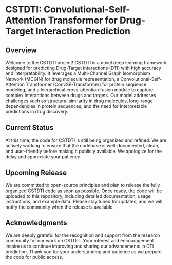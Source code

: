 # CSTDTI: Convolutional-Self-Attention Transformer for Drug-Target Interaction Prediction

## Overview
Welcome to the CSTDTI project! CSTDTI is a novel deep learning framework designed for predicting Drug-Target Interactions (DTI) with high accuracy and interpretability. It leverages a Multi-Channel Graph Isomorphism Network (MCGIN) for drug molecule representation, a Convolutional-Self-Attention Transformer (ConvSE-Transformer) for protein sequence modeling, and a hierarchical cross-attention fusion module to capture complex interactions between drugs and targets. Our model addresses challenges such as structural similarity in drug molecules, long-range dependencies in protein sequences, and the need for interpretable predictions in drug discovery.

## Current Status
At this time, the code for CSTDTI is still being organized and refined. We are actively working to ensure that the codebase is well-documented, clean, and user-friendly before making it publicly available. We apologize for the delay and appreciate your patience.

## Upcoming Release
We are committed to open-source principles and plan to release the fully organized CSTDTI code as soon as possible. Once ready, the code will be uploaded to this repository, including detailed documentation, usage instructions, and example data. Please stay tuned for updates, and we will notify the community when the release is available.

## Acknowledgments
We are deeply grateful for the recognition and support from the research community for our work on CSTDTI. Your interest and encouragement inspire us to continue improving and sharing our advancements in DTI prediction. Thank you for your understanding and patience as we prepare the code for public access.
